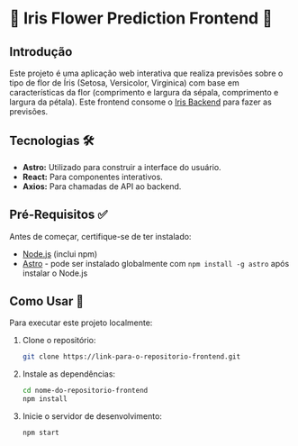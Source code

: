 # 🌸 Iris Flower Prediction Frontend 🌼

## Introdução

Este projeto é uma aplicação web interativa que realiza previsões sobre o tipo de flor de Íris (Setosa, Versicolor, Virginica) com base em características da flor (comprimento e largura da sépala, comprimento e largura da pétala). Este frontend consome o [Iris Backend](https://github.com/fernandopredes/Iris-backend) para fazer as previsões.

## Tecnologias 🛠

- **Astro:** Utilizado para construir a interface do usuário.
- **React:** Para componentes interativos.
- **Axios:** Para chamadas de API ao backend.

## Pré-Requisitos ✅

Antes de começar, certifique-se de ter instalado:
- [Node.js](https://nodejs.org/en/) (inclui npm)
- [Astro](https://astro.build/) - pode ser instalado globalmente com `npm install -g astro` após instalar o Node.js

## Como Usar 🚀

Para executar este projeto localmente:

1. Clone o repositório:
   ```bash
   git clone https://link-para-o-repositorio-frontend.git
   ```

2. Instale as dependências:
   ```bash
   cd nome-do-repositorio-frontend
   npm install
   ```

3. Inicie o servidor de desenvolvimento:
   ```bash
   npm start
   ```

